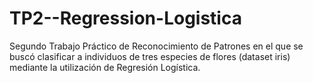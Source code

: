 # TP2--Regression-Logistica
Segundo Trabajo Práctico de Reconocimiento de Patrones en el que se buscó clasificar a individuos de tres especies de flores (dataset iris) mediante la utilización de Regresión Logística.
